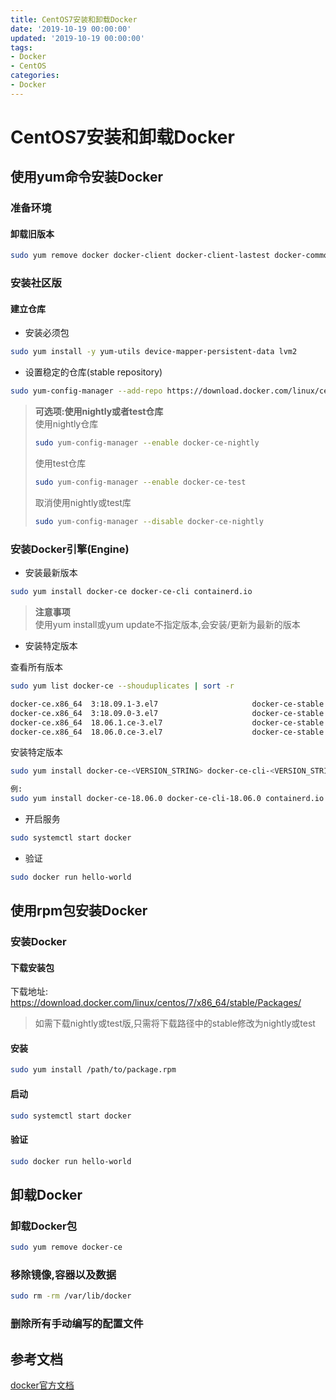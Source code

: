 ```yaml
---
title: CentOS7安装和卸载Docker
date: '2019-10-19 00:00:00'
updated: '2019-10-19 00:00:00'
tags:
- Docker
- CentOS
categories:
- Docker
---
```

# CentOS7安装和卸载Docker

## 使用yum命令安装Docker

### 准备环境
#### 卸载旧版本
```bash
sudo yum remove docker docker-client docker-client-lastest docker-common docker-latest docker-latest-logrotate docker-logrotate docker-engine
```

### 安装社区版

#### 建立仓库

- 安装必须包
```bash
sudo yum install -y yum-utils device-mapper-persistent-data lvm2
```

- 设置稳定的仓库(stable repository)
```bash
sudo yum-config-manager --add-repo https://download.docker.com/linux/centos/docker-ce.repo
```

> **可选项:使用nightly或者test仓库**  
> 使用nightly仓库
>
> ```bash
> sudo yum-config-manager --enable docker-ce-nightly
> ```
> 使用test仓库
> ```bash
> sudo yum-config-manager --enable docker-ce-test
> ```
> 取消使用nightly或test库
> ```bash
> sudo yum-config-manager --disable docker-ce-nightly
> ```

### 安装Docker引擎(Engine)

- 安装最新版本
```bash
sudo yum install docker-ce docker-ce-cli containerd.io
```
> **注意事项**  
> 使用yum install或yum update不指定版本,会安装/更新为最新的版本
- 安装特定版本  

查看所有版本
```bash
sudo yum list docker-ce --shouduplicates | sort -r

docker-ce.x86_64  3:18.09.1-3.el7                     docker-ce-stable
docker-ce.x86_64  3:18.09.0-3.el7                     docker-ce-stable
docker-ce.x86_64  18.06.1.ce-3.el7                    docker-ce-stable
docker-ce.x86_64  18.06.0.ce-3.el7                    docker-ce-stable
```

安装特定版本
```bash
sudo yum install docker-ce-<VERSION_STRING> docker-ce-cli-<VERSION_STRING> containerd.io

例:
sudo yum install docker-ce-18.06.0 docker-ce-cli-18.06.0 containerd.io
```

- 开启服务
```bash
sudo systemctl start docker
```

- 验证
```bash
sudo docker run hello-world
```

## 使用rpm包安装Docker

### 安装Docker

#### 下载安装包
下载地址:
https://download.docker.com/linux/centos/7/x86_64/stable/Packages/

> 如需下载nightly或test版,只需将下载路径中的stable修改为nightly或test

#### 安装
```bash
sudo yum install /path/to/package.rpm
```

#### 启动
```bash
sudo systemctl start docker
```

#### 验证
```bash
sudo docker run hello-world
```


## 卸载Docker
### 卸载Docker包
```bash
sudo yum remove docker-ce
```

### 移除镜像,容器以及数据
```bash
sudo rm -rm /var/lib/docker
```

### 删除所有手动编写的配置文件

## 参考文档
[docker官方文档](https://docs.docker.com/)
